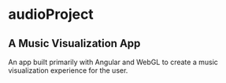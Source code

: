 # audioProject

## A Music Visualization App

An app built primarily with Angular and WebGL to create a music visualization experience for the user.
